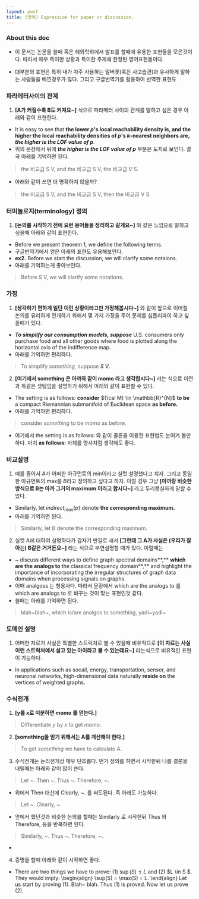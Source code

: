 ```yaml
---
layout: post
title: (영어) Expression for paper or discussion. 
---
```


### About this doc

- 이 문서는 논문을 쓸때 혹은 해외학회에서 발표를 할때에 유용한 표현들을 모은것이다. 따라서 매우 특이한 상황과 특이한 주제에 한정된 영어표현들이다. 

- 대부분의 표현은 특히 내가 자주 사용하는 말버릇(혹은 사고습관)과 유사하게 말하는 사람들을 베낀경우가 많다. 그리고 구글번역기를 활용하여 번역한 표현도 


### 파라메터사이의 관계

1. **[A가 커질수록 B도 커져요~]** 식으로 파라메터 사이의 관계를 말하고 싶은 경우 아래와 같이 표현한다. 
- It is easy to see that **the lower $p$'s local reachability density is, and the higher the local reachability densities of $p$'s $k$-nearest neighbors are, *the higher is the LOF value of $p$***. 
- 위의 문장에서 뒤에 ***the higher is the LOF value of $p$*** 부분은 도치로 보인다. 결국 아래를 기억하면 된다. 
> the 비교급 S V, and the 비교급 S V, the 비교급 V S.
- 아래와 같이 쓰면 더 명확하지 않을까? 
> the 비교급 S V, and the 비교급 S V, then the 비교급 V S.


### 터미놀로지(terminology) 정의 

1. **[논의를 시작하기 전에 요런 용어들을 정리하고 갈게요~]** 와 같은 느낌으로 말하고 싶을때 아래와 같이 표현한다. 
- Before we present theorem 1, we define the following terms. 
- 구글번역기에서 얻은 아래의 표현도 유용해보인다. 
- **ex2.** Before we start the discussion, we will clarify some notaions.
- 아래를 기억하는게 좋아보인다. 
> Before S V, we will clarify some notations. 

### 가정 

1. **[생각하기 편하게 일단 이런 상황이라고만 가정해봅시다~]** 와 같이 앞으로 이어질 논의를 유리하게 전개하기 위해서 몇 가지 가정을 주어 문제를 심플리파이 하고 싶을때가 있다. 
- ***To simplify our consumption models, suppose*** U.S. consumers only purchase food and all other goods where food is plotted along the horizontal axis of the indifference map.
- 아래를 기억하면 편리하다. 
> To simplify *something*, suppose ***S V***. 

2. **[여기에서 something 은 아까와 같이 momo 라고 생각합시다~]** 라는 식으로 이전과 똑같은 셋팅임을 설명하기 위해서 아래와 같이 표현할 수 있다. 
- The setting is as follows: **consider** ${\cal M} \in \mathbb{R}^{N}$ **to be** a compact Riemannian submanifold of Euclidean space **as before.**  
- 아래를 기억하면 편리하다. 
> consider *something* to be *momo* as before. 
- 여기에서 the setting is as follows: 와 같이 콜론을 이용한 표현법도 눈여겨 볼만하다. 마치 **as follows:** 자체를 명사처럼 생각해도 좋다. 

### 비교설명 

1. 예를 들어서 $A$가 어떠한 아규먼트의 min이라고 실컷 설명했다고 치자. 그리고 동일한 아규먼트의 max를 $B$라고 정의하고 싶다고 하자. 이럴 경우 그냥 **[아까랑 비슷한 방식으로 B는 아까 그거의 maximum 이라고 합시다~]** 라고 두리뭉실하게 말할 수 있다. 
- Similarly, let $indirect_{max}(p)$ denote **the corresponding maximum.**
- 아래를 기억하면 된다. 
> Similarly, let B denote the corresponding maximum. 

2. 실컷 A에 대하여 설명하다가 갑자기 딴길로 새서 **[그런데 그 A가 사실은 (우리가 잘아는) B같은 거거든요~]** 라는 식으로 부연설명할 때가 있다. 이럴때는
- ~ discuss different ways to define graph spectral domains**,** **which are the analogs to** the classical frequency domain**,** and highlight the importance of incorporating the irregular structures of graph data domains when processing signals on graphs. 
- 이때 analgoss 는 형용사다. 따라서 문장에서 which are the analogs to 를 which are analogs to 로 바꾸는 것이 맞는 표현인것 같다. 
- 쓸때는 아래를 기억하면 된다. 
> blah~blah~, which is/are analgos to something, yadi~yadi~ 

### 도메인 설명 

1. 어떠한 자료가 사실은 특별한 스트럭처로 볼 수 있을때 비유적으로 **[이 자료는 사실 이런 스트럭처에서 살고 있는 아이라고 볼 수 있는데요~]** 라는식으로 비유적인 표현이 가능하다. 
- In applications such as socail, energy, transportation, sensor, and neuronal networks, high-dimensional data naturally **reside on** the vertices of weighted graphs. 

### 수식전개 

1. **[y를 x로 미분하면 momo 를 얻는다.]** 
> Differentiate $y$ by $x$ to get *momo*. 

2. **[something을 얻기 위해서는 A를 계산해야 한다.]** 
> To get *something* we have to calculate A.

3. 수식전개는 논리전개상 매우 단조롭다. 먼가 정의를 하면서 시작한뒤 나름 결론을 내릴때는 아래와 같이 많이 쓴다. 
> Let ~. Then ~. Thus ~. Therefore, ~. 
- 위에서 Then 대신에 Clearly, ~. 를 써도된다. 즉 아래도 가능하다. 
> Let ~. Clearly, ~. 
- 앞에서 했던것과 비슷한 논의를 할때는 Similarly 로 시작한뒤 Thus 와 Therefore, 등을 반복하면 된다. 
> Similarly, ~. Thus ~. Therefore, ~. 
- 

4. 증명을 할때 아래와 같이 시작하면 좋다. 
- There are two things we have to prove: (1) $\sup(S) \leq L$ and (2) $L \in S $. They would imply:
\begin{align}
\sup(S) = \max(S) = L.
\end{align}
Let us start by proving (1). Blah~ blah. Thus (1) is proved. Now let us prove (2). 









